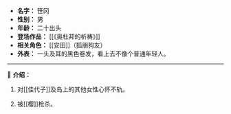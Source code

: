 
- **名字：** 笹冈
- **性别：** 男
- **年龄：** 二十出头
- **登场作品：** [[《奥杜邦的祈祷》]]
- **相关角色：** [[安田]]（狐朋狗友）
- **外表：** 一头及耳的黑色卷发，看上去不像个普通年轻人。

---

🧍 **介绍：** 

1. 对[[佳代子]]及岛上的其他女性心怀不轨。

2. 被[[樱]]枪杀。
